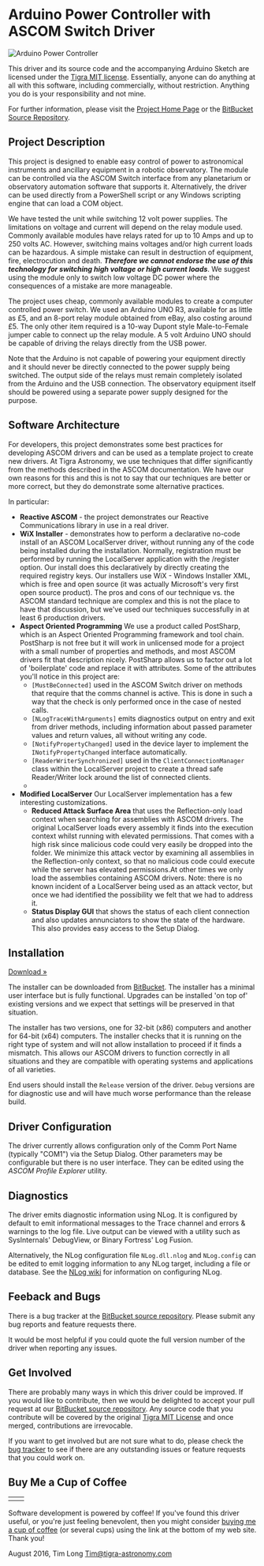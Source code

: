 # Arduino Power Controller with ASCOM Switch Driver

![Arduino Power Controller][image]

This driver and its source code and the accompanying Arduino Sketch are licensed under the [Tigra MIT license][license]. Essentially, anyone can do anything at all with this software, including commercially, without restriction. Anything you do is your responsibility and not mine.

For further information, please visit the [Project Home Page][project] or the [BitBucket Source Repository][source].

## Project Description

This project is designed to enable easy control of power to astronomical instruments and ancillary
equipment in a robotic observatory. The module can be controlled via the ASCOM Switch interface
from any planetarium or observatory automation software that supports it. Alternatively, the driver
can be used directly from a PowerShell script or any Windows scripting engine that can load a COM object.  

We have tested the unit while switching 12 volt power supplies. The limitations on voltage and
current will depend on the relay module used. Commonly available modules have relays rated for
up to 10 Amps and up to 250 volts AC. However, switching mains voltages and/or high current loads
can be hazardous. A simple mistake can result in destruction of equipment, fire, electrocution 
and death. ***Therefore we cannot endorse the use of this technology for switching high voltage or high
current loads***. We suggest using the module only to switch low voltage DC power where the consequences
of a mistake are more manageable.

The project uses cheap, commonly available modules to create a computer controlled power switch.
We used an Arduino UNO R3, available for as little as £5, and an 8-port relay module obtained
from eBay, also costing around £5. The only other item required is a 10-way Dupont style Male-to-Female
jumper cable to connect up the relay module. A 5 volt Arduino UNO should be capable of driving
the relays directly from the USB power.

Note that the Arduino is not capable of powering your equipment directly and it should never be
directly connected to the power supply being switched. The output side of the relays must remain completely isolated from the Arduino and the USB connection. The observatory equipment itself should be powered using a separate power supply designed for the purpose.

## Software Architecture

For developers, this project demonstrates some best practices for developing ASCOM drivers and can be used as a template project to create new drivers. At Tigra Astronomy, we use techniques that differ significantly from the methods described in the ASCOM documentation. We have our own reasons for this and this is not to say that our techniques are better or more correct, but they do demonstrate some alternative practices.

In particular:

- **Reactive ASCOM** - the project demonstrates our Reactive Communications library in use in a real driver.
- **WiX Installer** - demonstrates how to perform a declarative no-code install of an ASCOM LocalServer driver, without running any of the code being installed during the installation. Normally, registration must be performed by running the LocalServer application with the /register option. Our install does this declaratively by directly creating the required registry keys. Our installers use WiX - Windows Installer XML, which is free and open source (it was actually Microsoft's very first open source product). The pros and cons of our technique vs. the ASCOM standard technique are complex and this is not the place to have that discussion, but we've used our techniques successfully in at least 6 production drivers.
- **Aspect Oriented Programming** We use a product called PostSharp, which is an Aspect Oriented Programming framework and tool chain. PostSharp is not free but it will work in unlicensed mode for a project with a small number of properties and methods, and most ASCOM drivers fit that description nicely. PostSharp allows us to factor out a lot of 'boilerplate' code and replace it with attributes. Some of the attributes you'll notice in this project are:
	- `[MustBeConnected]` used in the ASCOM Switch driver on methods that require that the comms channel is active. This is done in such a way that the check is only performed once in the case of nested calls.
	- `[NLogTraceWithArguments]` emits diagnostics output on entry and exit from driver methods, including information about passed parameter values and return values, all without writing any code.
	- `[NotifyPropertyChanged]` used in the device layer to implement the `INotifyPropertyChanged` interface automatically. 
	- `[ReaderWriterSynchronized]` used in the `ClientConnectionManager` class within the LocalServer project to create a thread safe Reader/Writer lock around the list of connected clients. 
	- 
- **Modified LocalServer** Our LocalServer implementation has a few interesting customizations.
	- **Reduced Attack Surface Area** that uses the Reflection-only load context when searching for assemblies with ASCOM drivers. The original LocalServer loads every assembly it finds into the execution context whilst running with elevated permissions. That comes with a high risk since malicious code could very easily be dropped into the folder. We minimize this attack vector by examining all assemblies in the Reflection-only context, so that no malicious code could execute while the server has elevated permissions.At other times we only load the assemblies containing ASCOM drivers. Note: there is no known incident of a LocalServer being used as an attack vector, but once we had identified the possibility we felt that we had to address it.
	- **Status Display GUI** that shows the status of each client connection and also updates annunciators to show the state of the hardware. This also provides easy access to the Setup Dialog.


Installation
------------

<a href="https://bitbucket.org/tigra-astronomy/ta.arduinopowercontroller-ascom-switch-driver/downloads/" class="btn btn-info" target="new">Download &raquo;</a>

The installer can be downloaded from [BitBucket][download]. The installer has a minimal user interface but is fully functional. Upgrades can be installed 'on top of' existing versions and we expect that settings will be preserved in that situation.

The installer has two versions, one for 32-bit (x86) computers and another for 64-bit (x64) computers. The installer checks that it is running on the right type of system and will not allow installation to proceed if it finds a mismatch. This allows our ASCOM drivers to function correctly in all situations and they are compatible with operating systems and applications of all varieties.

<span class="text-danger">End users should install the `Release` version of the driver. `Debug` versions are for diagnostic use and will have much worse performance than the release build.</span>

Driver Configuration
--------------------

The driver currently allows configuration only of the Comm Port Name (typically "COM1") via the Setup Dialog. Other parameters may be configurable but there is no user interface. They can be edited using the *ASCOM Profile Explorer* utility.

Diagnostics
-----------

The driver emits diagnostic information using NLog. It is configured by default to emit informational messages to the Trace channel and errors & warnings to the log file. Live output can be viewed with a utility such as SysInternals' DebugView, or Binary Fortress' Log Fusion.

Alternatively, the NLog configuration file `NLog.dll.nlog` and `NLog.config` can be edited to emit logging information to any NLog target, including a file or database. See the [NLog wiki][nlog] for information on configuring NLog.

Feeback and Bugs
----------------

There is a bug tracker at the [BitBucket source repository][source]. Please submit any bug reports and feature requests there.

It would be most helpful if you could quote the full version number of the driver when reporting any issues.

Get Involved
------------

There are probably many ways in which this driver could be improved. If you would like to contribute, then we would be delighted to accept your pull request at our [BitBucket source repository][source]. Any source code that you contribute will be covered by the original [Tigra MIT License][license] and once merged, contributions are irrevocable.

If you want to get involved but are not sure what to do, please check the [bug tracker][source] to see if there are any outstanding issues or feature requests that you could work on.

Buy Me a Cup of Coffee
----------------------

|   |   |
|---|---|
|   |   |
Software development is powered by coffee! If you've found this driver useful, or you're just feeling benevolent, then you might consider [buying me a cup of coffee][coffee] (or several cups) using the link at the bottom of my web site. Thank you!

August 2016, Tim Long <Tim@tigra-astronomy.com>

[license]: https://tigra.mit-license.org/		                   "Tigra Astronomy Open Source License"
[project]: http://tigra-astronomy.com/oss/arduino-power-controller      "Project Home Page at Tigra Astronomy"
[source]:  https://bitbucket.org/account/user/tigra-astronomy/projects/OPC  "BitBucket Git Source Control"
[download]: https://bitbucket.org/tigra-astronomy/ta.arduinopowercontroller-ascom-switch-driver/downloads/ "Download the installer"
[tigra]:   http://tigra-astronomy.com                              "Tigra Astronomy Web Site"
[nlog]:    https://github.com/nlog/nlog/wiki/Configuration-file#targets "NLog Targets"
[coffee]:  http://tigra-astronomy.com/#coffee                      "Buy me a cup of coffee"
[image]:   http://tigra-astronomy.com/Media/TigraAstronomy/site-images/arduino-power-controller/hardware.png  "Arduino Power Controller"